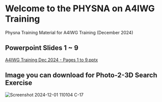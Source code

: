 # Welcome to the PHYSNA on A4IWG Training
Physna Training Material for A4IWG Training (December 2024)

## Powerpoint Slides 1 ~ 9

[A4IWG Training Dec 2024 - Pages 1 to 9.pptx](https://github.com/user-attachments/files/17969809/A4IWG.Training.Dec.2024.-.Pages.1.to.9.pptx)

## Image you can download for Photo-2-3D Search Exercise

![Screenshot 2024-12-01 110104 C-17](https://github.com/user-attachments/assets/69b2a784-ce88-416e-a1d3-a791938f1c11) 



